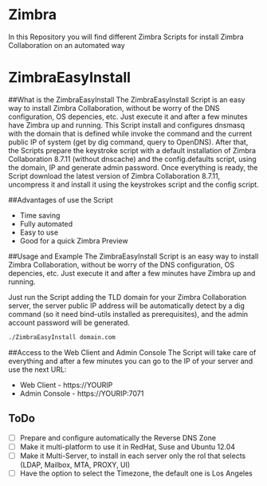 # Zimbra
In this Repository you will find different Zimbra Scripts for install Zimbra Collaboration on an automated way

# ZimbraEasyInstall
##What is the ZimbraEasyInstall
The ZimbraEasyInstall Script is an easy way to install Zimbra Collaboration, without be worry of the DNS configuration, OS depencies, etc. Just execute it and after a few minutes have Zimbra up and running.
This Script install and configures dnsmasq with the domain that is defined while invoke the command and the current public IP of system (get by dig command, query to OpenDNS). After that, the Scripts prepare the keystroke script with a default installation of Zimbra Collaboration 8.7.11 (without dnscache) and the config.defaults script, using the domain, IP and generate admin password. Once everything is ready, the Script download the latest version of Zimbra Collaboration 8.7.11, uncompress it and install it using the keystrokes script and the config script.

##Advantages of use the Script
 * Time saving
 * Fully automated
 * Easy to use
 * Good for a quick Zimbra Preview

##Usage and Example
The ZimbraEasyInstall Script is an easy way to install Zimbra Collaboration, without be worry of the DNS configuration, OS depencies, etc. Just execute it and after a few minutes have Zimbra up and running.

Just run the Script adding the TLD domain for your Zimbra Collaboration server, the server public IP address will be automatically detect by a dig command (so it need bind-utils installed as prerequisites), and the admin account password will be generated.
```bash
./ZimbraEasyInstall domain.com
```

##Access to the Web Client and Admin Console
The Script will take care of everything and after a few minutes you can go to the IP of your server and use the next URL:
 * Web Client - https://YOURIP
 * Admin Console - https://YOURIP:7071
 
## ToDo
- [ ] Prepare and configure automatically the Reverse DNS Zone
- [ ] Make it multi-platform to use it in RedHat, Suse and Ubuntu 12.04
- [ ] Make it Multi-Server, to install in each server only the rol that selects (LDAP, Mailbox, MTA, PROXY, UI)
- [ ] Have the option to select the Timezone, the default one is Los Angeles
